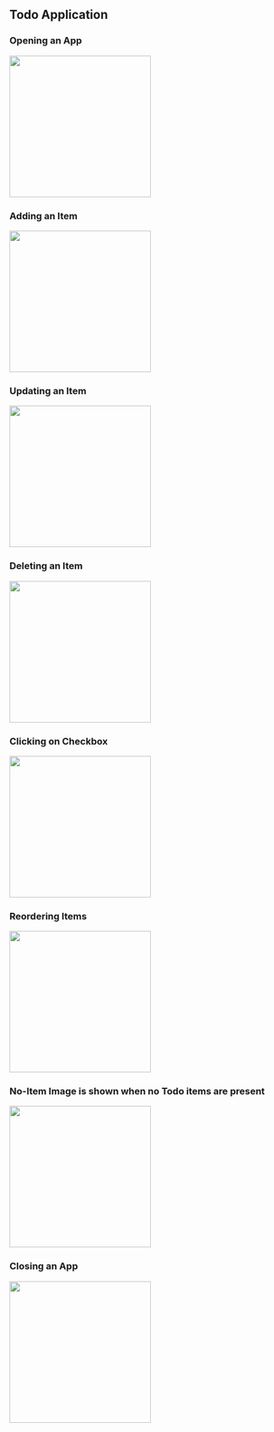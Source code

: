 
## Todo Application

### Opening an App
<img src="gif/opening_gif.gif" width="250"/>

### Adding an Item
<img src="gif/add_gif.gif" width="250"/>

### Updating an Item
<img src="gif/update_gif.gif" width="250"/>

### Deleting an Item
<img src="gif/delete_gif.gif" width="250"/>

### Clicking on Checkbox
<img src="gif/checkboxed_gif.gif" width="250"/>

### Reordering Items
<img src="gif/reorder_gif.gif" width="250"/>

### No-Item Image is shown when no Todo items are present
<img src="gif/no-items.png" width="250"/>

### Closing an App
<img src="gif/closing_gif.gif" width="250"/>
